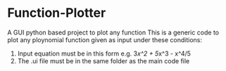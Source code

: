 # Function-Plotter
A GUI python based project to plot any function
This is a generic code to plot any ploynomial function given as input under these conditions:
1. Input equation must be in this form e.g. 3*x^2 + 5*x^3 - x^4/5
2. The .ui file must be in the same folder as the main code file
